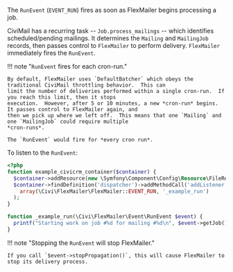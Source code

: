 The `RunEvent` (`EVENT_RUN`) fires as soon as FlexMailer begins processing a job.

CiviMail has a recurring task -- `Job.process_mailings` -- which identifies scheduled/pending mailings.  It determines
the `Mailing` and `MailingJob` records, then passes control to `FlexMailer` to perform delivery.  `FlexMailer`
immediately fires the `RunEvent`.

!!! note "`RunEvent` fires for each cron-run."

    By default, FlexMailer uses `DefaultBatcher` which obeys the traditional CiviMail throttling behavior.  This can
    limit the number of deliveries performed within a single cron-run.  If you reach this limit, then it stops
    execution.  However, after 5 or 10 minutes, a new *cron-run* begins.  It passes control to FlexMailer again, and
    then we pick up where we left off.  This means that one `Mailing` and one `MailingJob` could require multiple
    *cron-runs*.

    The `RunEvent` would fire for *every cron run*.

To listen to the `RunEvent`:

```php
<?php
function example_civicrm_container($container) {
  $container->addResource(new \Symfony\Component\Config\Resource\FileResource(__FILE__));
  $container->findDefinition('dispatcher')->addMethodCall('addListener',
    array(\Civi\FlexMailer\FlexMailer::EVENT_RUN, '_example_run')
  );
}

function _example_run(\Civi\FlexMailer\Event\RunEvent $event) {
  printf("Starting work on job #%d for mailing #%d\n", $event->getJob()->id, $event->getMailing()->id);
}

```

!!! note "Stopping the `RunEvent` will stop FlexMailer."

    If you call `$event->stopPropagation()`, this will cause FlexMailer to
    stop its delivery process.
